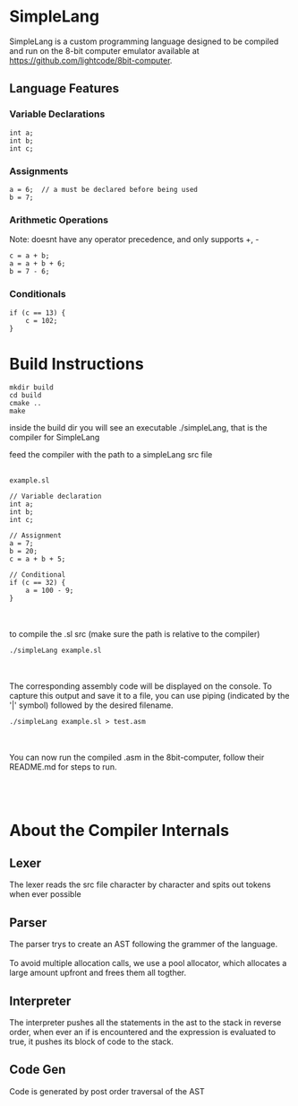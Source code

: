 # SimpleLang
SimpleLang is a custom programming language designed to be compiled and run on the 8-bit computer emulator available at <https://github.com/lightcode/8bit-computer>.
## Language Features
### Variable Declarations
```
int a;
int b;
int c;
```
### Assignments
```
a = 6;  // a must be declared before being used
b = 7;
```
### Arithmetic Operations
Note: doesnt have any operator precedence, and only supports +, -
```
c = a + b;
a = a + b + 6;
b = 7 - 6;
```
### Conditionals
```
if (c == 13) {
    c = 102;
}
```


# Build Instructions
```
mkdir build
cd build
cmake ..
make
```

inside the build dir you will see an executable ./simpleLang, that is the compiler for SimpleLang

feed the compiler with the path to a simpleLang src file 
<br><br>

`example.sl`
```
// Variable declaration
int a;
int b;
int c;

// Assignment
a = 7;
b = 20;
c = a + b + 5;

// Conditional
if (c == 32) {
    a = 100 - 9;
}
```
<br><br>
to compile the .sl src (make sure the path is relative to the compiler)

```
./simpleLang example.sl
```

<br><br>
The corresponding assembly code will be displayed on the console. To capture this output and save it to a file, you can use piping (indicated by the '|' symbol) followed by the desired filename.

```
./simpleLang example.sl > test.asm

```
<br><br>
You can now run the compiled .asm in the 8bit-computer, follow their README.md for steps to run.


<br>
<br>


# About the Compiler Internals
## Lexer
The lexer reads the src file character by character and spits out tokens when ever possible
## Parser
The parser trys to create an AST following the grammer of the language.<br><br>
To avoid multiple allocation calls, we use a pool allocator, which allocates a large amount upfront and frees them all togther.
## Interpreter
The interpreter pushes all the statements in the ast to the stack in reverse order, when ever an if is encountered and the expression is evaluated to true, it pushes its block of code to the stack.
## Code Gen
Code is generated by post order traversal of the AST
